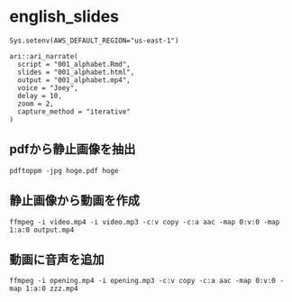# english_slides

```
Sys.setenv(AWS_DEFAULT_REGION="us-east-1")
```

```
ari::ari_narrate(
  script = "001_alphabet.Rmd",
  slides = "001_alphabet.html",
  output = "001_alphabet.mp4",
  voice = "Joey",
  delay = 10,
  zoom = 2,
  capture_method = "iterative"
)
```

## pdfから静止画像を抽出

``` 
pdftoppm -jpg hoge.pdf hoge
```

## 静止画像から動画を作成
```
ffmpeg -i video.mp4 -i video.mp3 -c:v copy -c:a aac -map 0:v:0 -map 1:a:0 output.mp4
```

## 動画に音声を追加

```
ffmpeg -i opening.mp4 -i opening.mp3 -c:v copy -c:a aac -map 0:v:0 -map 1:a:0 zzz.mp4
```
